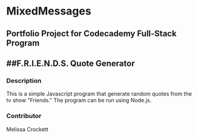 # MixedMessages
Portfolio Project for Codecademy Full-Stack Program
---
##F.R.I.E.N.D.S. Quote Generator
------
### Description
This is a simple Javascript program that generate random quotes from the tv show "Friends." The program can be run using Node.js.
### Contributor
Melissa Crockett
